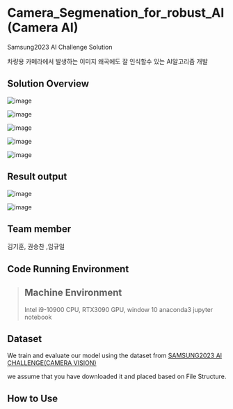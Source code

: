 # Camera_Segmenation_for_robust_AI (Camera AI)
Samsung2023 AI Challenge Solution

차량용 카메라에서 발생하는 이미지 왜곡에도 잘 인식할수 있는 AI알고리즘 개발

## Solution Overview
![image](https://github.com/rlarlgnszx/Camera_Segmenation_for_robust_AI/assets/40743105/26333620-1486-4538-b716-e490219a9f43)

![image](https://github.com/rlarlgnszx/Camera_Segmenation_for_robust_AI/assets/40743105/4ded35dc-e09d-45da-8990-1a233a6d929f)

![image](https://github.com/rlarlgnszx/Camera_Segmenation_for_robust_AI/assets/40743105/a68fea67-cc92-4b94-9431-2ec11fe4159c)

![image](https://github.com/rlarlgnszx/Camera_Segmenation_for_robust_AI/assets/40743105/dc674756-ee09-4149-8d2b-69c4774939bb)

![image](https://github.com/rlarlgnszx/Camera_Segmenation_for_robust_AI/assets/40743105/31682485-dd23-482e-ba5a-80982ee85555)


## Result output
![image](https://github.com/rlarlgnszx/Camera_Segmenation_for_robust_AI/assets/40743105/54722d40-bb4d-4147-8548-ab3e2702d6e3)

![image](https://github.com/rlarlgnszx/Camera_Segmenation_for_robust_AI/assets/40743105/d9630119-3df0-4af9-b27b-b7b3ce26d0c9)

## Team member
김기훈, 권승찬 ,임규일

## Code Running Environment
> ## Machine Environment
> Intel i9-10900 CPU, RTX3090 GPU, window 10 anaconda3 jupyter notebook


## Dataset
We train and evaluate our model using the dataset from [SAMSUNG2023 AI CHALLENGE(CAMERA VISION)](https://dacon.io/competitions/official/236132/data)

we assume that you have downloaded it and placed based on File Structure.

## How to Use
## 
